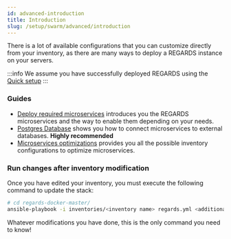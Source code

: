 ```yaml
---
id: advanced-introduction
title: Introduction
slug: /setup/swarm/advanced/introduction
---
```


There is a lot of available configurations that you can customize directly from your inventory, as there are many ways to deploy a REGARDS instance on your servers.

:::info 
We assume you have successfully deployed REGARDS using the [Quick setup](/docs/setup/)
:::

### Guides

- [Deploy required microservices](/docs/setup/swarm/microservice-setup) introduces you the REGARDS microservices and the way to enable them depending on your needs.
- [Postgres Database](/docs/setup/swarm/postgres-database/) shows you how to connect microservices to external databases. **Highly recommended**
- [Microservices optimizations](/docs/setup/swarm/optimizations/) provides you all the possible inventory configurations to optimize microservices.


### Run changes after inventory modification

Once you have edited your inventory, you must execute the following command to update the stack:

```bash
# cd regards-docker-master/
ansible-playbook -i inventories/<inventory name> regards.yml <additional parameters>
```

Whatever modifications you have done, this is the only command you need to know!
